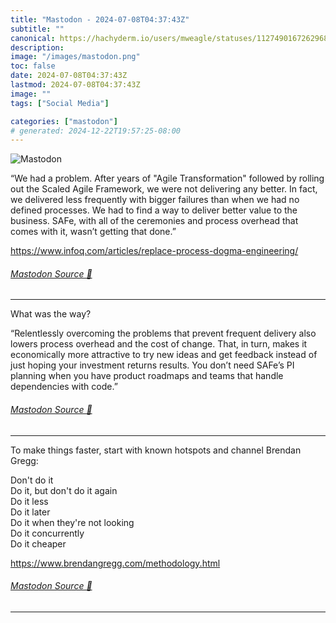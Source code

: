 ```yaml
---
title: "Mastodon - 2024-07-08T04:37:43Z"
subtitle: ""
canonical: https://hachyderm.io/users/mweagle/statuses/112749016726296889
description:
image: "/images/mastodon.png"
toc: false
date: 2024-07-08T04:37:43Z
lastmod: 2024-07-08T04:37:43Z
image: ""
tags: ["Social Media"]

categories: ["mastodon"]
# generated: 2024-12-22T19:57:25-08:00
---
```

![Mastodon](/images/mastodon.png)

<p>“We had a problem. After years of &quot;Agile Transformation&quot; followed by rolling out the Scaled Agile Framework, we were not delivering any better. In fact, we delivered less frequently with bigger failures than when we had no defined processes. We had to find a way to deliver better value to the business. SAFe, with all of the ceremonies and process overhead that comes with it, wasn’t getting that done.”</p><p><a href="https://www.infoq.com/articles/replace-process-dogma-engineering/" target="_blank" rel="nofollow noopener noreferrer" translate="no"><span class="invisible">https://www.</span><span class="ellipsis">infoq.com/articles/replace-pro</span><span class="invisible">cess-dogma-engineering/</span></a></p>


###### [Mastodon Source 🐘](https://hachyderm.io/@mweagle/112749016726296889)

___

<p>What was the way?</p><p>“Relentlessly overcoming the problems that prevent frequent delivery also lowers process overhead and the cost of change. That, in turn, makes it economically more attractive to try new ideas and get feedback instead of just hoping your investment returns results. You don’t need SAFe’s PI planning when you have product roadmaps and teams that handle dependencies with code.”</p>


###### [Mastodon Source 🐘](https://hachyderm.io/@mweagle/112749030617793593)

___

<p>To make things faster, start with known hotspots and channel Brendan Gregg:</p><p>Don&#39;t do it<br />Do it, but don&#39;t do it again<br />Do it less<br />Do it later<br />Do it when they&#39;re not looking<br />Do it concurrently<br />Do it cheaper</p><p><a href="https://www.brendangregg.com/methodology.html" target="_blank" rel="nofollow noopener noreferrer" translate="no"><span class="invisible">https://www.</span><span class="ellipsis">brendangregg.com/methodology.h</span><span class="invisible">tml</span></a></p>


###### [Mastodon Source 🐘](https://hachyderm.io/@mweagle/112749049099078045)

___

